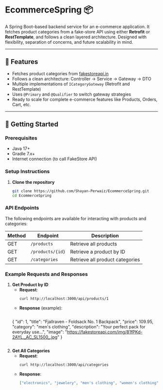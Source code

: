 # EcommerceSpring 📦

A Spring Boot–based backend service for an e-commerce application. It fetches product categories from a fake-store API using either **Retrofit** or **RestTemplate**, and follows a clean layered architecture. Designed with flexibility, separation of concerns, and future scalability in mind.

---

## 🧱 Features

- Fetches product categories from [fakestoreapi.in](https://fakestoreapi.in/)
- Follows a clean architecture: Controller → Service → Gateway → DTO
- Multiple implementations of `ICategoryGateway` (Retrofit and RestTemplate)
- Uses `@Primary` and `@Qualifier` to switch gateway strategies
- Ready to scale for complete e-commerce features like Products, Orders, Cart, etc.

---

## 🚀 Getting Started

### Prerequisites

- Java 17+
- Gradle 7.x+
- Internet connection (to call FakeStore API)

### Setup Instructions

1. **Clone the repository**

   ```bash
   git clone https://github.com/Shayan-Perwaiz/EcommerceSpring.git
   cd EcommerceSpring


### API Endpoints
The following endpoints are available for interacting with products and categories:

| Method | Endpoint                     | Description                              |
|--------|-----------------------------|------------------------------------------|
| GET    | `/products`                 | Retrieve all products                    |
| GET    | `/products/{id}`            | Retrieve a product by ID                 |
| GET    | `/categories`               | Retrieve all product categories          |


### Example Requests and Responses
 
1. **Get Product by ID**
    - **Request**:
      ```bash
      curl http://localhost:3000/api/products/1
      ```
    - **Response** (example):
      ```json
   {
   "id": 1,
   "title": "Fjallraven - Foldsack No. 1 Backpack",
   "price": 109.95,
   "category": "men's clothing",
   "description": "Your perfect pack for everyday use...",
   "image": "https://fakestoreapi.com/img/81fPKd-2AYL._AC_SL1500_.jpg"
   }
     ```

2. **Get All Categories**
    - **Request**:
      ```bash
      curl http://localhost:3000/api/categories
      ```
    - **Response**:
      ```json
      ["electronics", "jewelery", "men's clothing", "women's clothing"]
      ```
      
